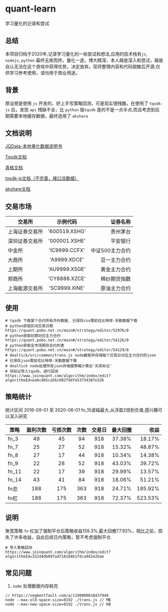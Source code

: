 # quant-learn
学习量化的记录和尝试

## 总结
本项目归档于2020年,记录学习量化的一些尝试和想法,应用的技术栈有`js`, `nodejs`, `python` 最终无疾而终。量化一途，博大精深，本人越是深入和尝试，越是自认无法在这个游戏中获得优势，决定放弃。现将整理内容和代码脱敏后开源,仅供学习参考使用，请勿用于商业用途。

## 背景
原设想是使用 `js` 开发的，好上手写策略回测，可是现实很残酷，在使用了 `tqsdk-js` 后，发现 `api` 残缺不全，比 `python` 版`tqsdk` 差的不是一点半点,而且考虑到后期需要本地缓存数据，最终选用了 `akshare`

## 文档说明
[JQData-本地量化数据说明书](https://www.joinquant.com/help/api/help?name=JQData 'JQData-本地量化数据说明书')

[Tqsdk文档](https://doc.shinnytech.com/tqsdk/latest/ 'Tqsdk文档')

[真格文档](https://quant.pobo.net.cn/doc?name=api '真格文档')

[tqsdk-js文档（不完善，接口没数据）](https://github.com/shinnytech/tqsdk-js 'tqsdk-js文档')

[akshare文档](https://www.akshare.xyz/zh_CN/latest/index.html 'akshare文档')


## 交易市场
交易所|示例代码|证券名称
--|:--:|--:
上海证券交易所|'600519.XSHG'|贵州茅台|
深圳证券交易所|'000001.XSHE'|平安银行|
中金所|'IC9999.CCFX'|中证500主力合约|
大商所|'A9999.XDCE'|豆一主力合约|
上期所|'AU9999.XSGE'|黄金主力合约|
郑商所|'CY8888.XZCE'|棉纱期货指数|
上海能源交易所|'SC9999.XINE'|原油主力合约|

## 使用
```SHELL
# tqsdk 下载某个合约所有月份数据, 已保存csv需前往比特球-天勤数据下载
# python获取区间交易日期
https://quant.pobo.net.cn/main#/strategy/editor/52976/0
# python获取日期对应主力合约
https://quant.pobo.net.cn/main#/strategy/editor/54126/0
# python获取全市场期货合约列表
https://quant.pobo.net.cn/main#/strategy/editor/54129/0
# dealtick/src/common/trans.js node截取并存储每个交易日对应主力合约的json
# 已保存json需前往比特球-天勤数据下载
# dealtick node处理所有json并根据策略计算出'买卖标记'
# 将标记导入tqsdk，进行回测
https://www.joinquant.com/algorithm/index/edit?algorithmId=ea6c465ca56c082fddfe5373438fe32b
```

## 策略统计
统计区间 2016-09-01 至 2020-06-01
fn_15波幅最大,从浮盈2倍到负值,感兴趣可以深入研究

策略|盈利次数|亏损次数|次数|交易日|最大回撤|收益|
--|:--:|:--:|:--:|:--:|:--:|--:|
fn_3|49|45|94|918|37.38%|18.17%|
fn_7|25|27|52|918|15.32%|48.87%|
fn_8|27|17|44|918|10.34%|14.38%|
fn_9|22|28|52|918|43.03%|39.72%|
fn_11|22|17|39|918|29.99%|13.57%|
fn_14|43|41|84|918|18.06%|51.21%|
fn总|188|175|363|918|24.71%|185.92%|
fn杠|188|175|363|918|72.37%|523.53%|

## 说明
聚宽策略 `fn` 杠加了强制平仓后策略收益159.3%,最大回撤77.93%，相比之前，损失了许多收益，自此后续日内策略，暂不考虑强制平仓.
```SHELL
# 导入策略回测
https://www.joinquant.com/algorithm/index/edit?algorithmId=332d4db097ad718184b1fdca942e2bae
```

## 常见问题
1. `node` 处理数据内存耗完
```JS
// https://segmentfault.com/a/1190000010437948
node --max-old-space-size=8192 ./trans.js // MB
node --max-new-space-size=8192 ./trans.js // KB
```
